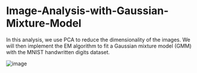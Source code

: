 # Image-Analysis-with-Gaussian-Mixture-Model

In this analysis, we use PCA to reduce the dimensionality of the images. We will then implement the EM algorithm to fit a Gaussian mixture model (GMM) with the MNIST handwritten digits dataset. 

![image](https://github.com/catherman/Image-Analysis-with-Gaussian-Mixture-Model/assets/43255276/b6d0eb62-004e-4692-ade8-01c3841a9dc3)
